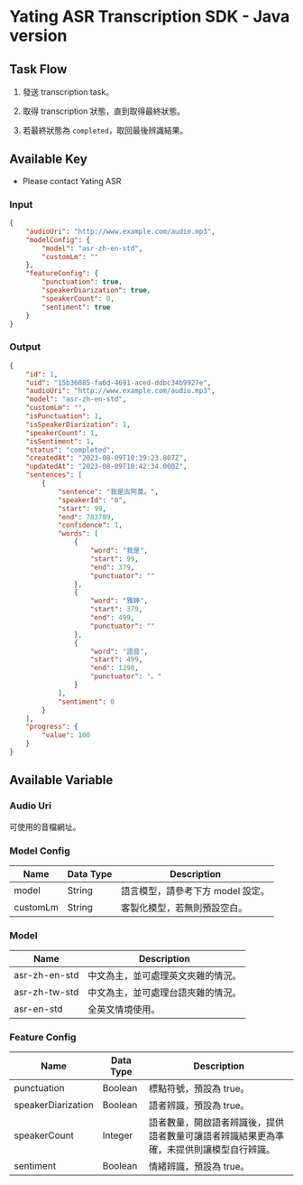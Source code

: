 # Yating ASR Transcription SDK - Java version

## Task Flow

1. 發送 transcription task。

1. 取得 transcription 狀態，直到取得最終狀態。

1. 若最終狀態為 `completed`，取回最後辨識結果。

## Available Key

- Please contact Yating ASR

### Input

```JSON
{
    "audioUri": "http://www.example.com/audio.mp3",
    "modelConfig": {
        "model": "asr-zh-en-std",
        "customLm": ""
    },
    "featureConfig": {
        "punctuation": true,
        "speakerDiarization": true,
        "speakerCount": 0,
        "sentiment": true
    }
}
```

### Output

```JSON
{
    "id": 1,
    "uid": "15b36085-fa6d-4691-aced-ddbc34b9927e",
    "audioUri": "http://www.example.com/audio.mp3",
    "model": "asr-zh-en-std",
    "customLm": "",
    "isPunctuation": 1,
    "isSpeakerDiarization": 1,
    "speakerCount": 1,
    "isSentiment": 1,
    "status": "completed",
    "createdAt": "2023-08-09T10:39:23.807Z",
    "updatedAt": "2023-08-09T10:42:34.000Z",
    "sentences": [
        {
            "sentence": "我是古阿莫。",
            "speakerId": "0",
            "start": 99,
            "end": 783789,
            "confidence": 1,
            "words": [
                {
                    "word": "我是",
                    "start": 99,
                    "end": 379,
                    "punctuator": ""
                },
                {
                    "word": "雅婷",
                    "start": 379,
                    "end": 499,
                    "punctuator": ""
                },
                {
                    "word": "語音",
                    "start": 499,
                    "end": 1298,
                    "punctuator": "。"
                }
            ],
            "sentiment": 0
        }
    ],
    "progress": {
        "value": 100
    }
}
```

## Available Variable

### Audio Uri

可使用的音檔網址。

### Model Config

| Name     | Data Type | Description                       |
| -------- | --------- | --------------------------------- |
| model    | String    | 語言模型，請參考下方 model 設定。 |
| customLm | String    | 客製化模型，若無則預設空白。      |

### Model

| Name          | Description                        |
| ------------- | ---------------------------------- |
| asr-zh-en-std | 中文為主，並可處理英文夾雜的情況。 |
| asr-zh-tw-std | 中文為主，並可處理台語夾雜的情況。 |
| asr-en-std    | 全英文情境使用。                   |

### Feature Config

| Name               | Data Type | Description                                                                              |
| ------------------ | --------- | ---------------------------------------------------------------------------------------- |
| punctuation        | Boolean   | 標點符號，預設為 true。                                                                  |
| speakerDiarization | Boolean   | 語者辨識，預設為 true。                                                                  |
| speakerCount       | Integer   | 語者數量，開啟語者辨識後，提供語者數量可讓語者辨識結果更為準確，未提供則讓模型自行辨識。 |
| sentiment          | Boolean   | 情緒辨識，預設為 true。                                                                  |
